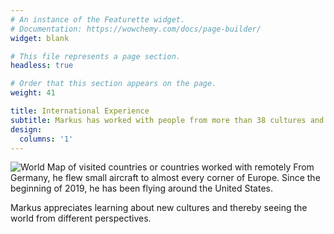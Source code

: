 ```yaml
---
# An instance of the Featurette widget.
# Documentation: https://wowchemy.com/docs/page-builder/
widget: blank

# This file represents a page section.
headless: true

# Order that this section appears on the page.
weight: 41

title: International Experience
subtitle: Markus has worked with people from more than 38 cultures and has personally visited almost all of these countries.
design:
  columns: '1'
---
```

![World Map of visited countries or countries worked with remotely](home/worldmap.png)
From Germany, he flew small aircraft to almost every corner of Europe. Since the beginning of 2019, he has been flying 
around the United States.

Markus appreciates learning about new cultures and thereby seeing the world from different perspectives.
